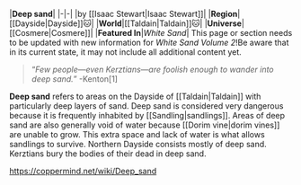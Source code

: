 |**Deep sand**|
|-|-|
|by [[Isaac Stewart\|Isaac Stewart]]|
|**Region**|[[Dayside\|Dayside]]🐱︎|
|**World**|[[Taldain\|Taldain]]🐱︎|
|**Universe**|[[Cosmere\|Cosmere]]|
|**Featured In**|*White Sand*|
This page or section needs to be updated with new information for *White Sand Volume 2*!Be aware that in its current state, it may not include all additional content yet.

>“*Few people—even Kerztians—are foolish enough to wander into deep sand.*”
\-Kenton[1]


**Deep sand** refers to areas on the Dayside of [[Taldain\|Taldain]] with particularly deep layers of sand.
Deep sand is considered very dangerous because it is frequently inhabited by [[Sandling\|sandlings]]. Areas of deep sand are also generally void of water because [[Dorim vine\|dorim vines]] are unable to grow. This extra space and lack of water is what allows sandlings to survive.
Northern Dayside consists mostly of deep sand.
Kerztians bury the bodies of their dead in deep sand.



https://coppermind.net/wiki/Deep_sand